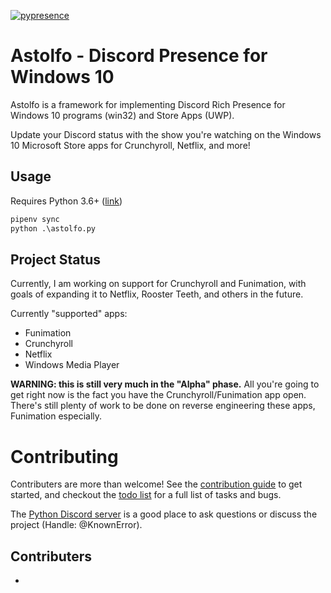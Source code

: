 
[![pypresence](https://img.shields.io/badge/using-pypresence-00bb88.svg?style=for-the-badge&logo=discord&logoWidth=20)](https://github.com/qwertyquerty/pypresence)


# Astolfo - Discord Presence for Windows 10
Astolfo is a framework for implementing Discord Rich Presence for
Windows 10 programs (win32) and Store Apps (UWP).

Update your Discord status with the show you're watching on the Windows 10
Microsoft Store apps for Crunchyroll, Netflix, and more!


## Usage
Requires Python 3.6+ ([link](https://www.python.org/downloads/release/python-370/))
```cmd
pipenv sync
python .\astolfo.py
```

## Project Status
Currently, I am working on support for Crunchyroll and Funimation, with
goals of expanding it to Netflix, Rooster Teeth, and others in the future.

Currently "supported" apps:
* Funimation
* Crunchyroll
* Netflix
* Windows Media Player


**WARNING: this is still very much in the "Alpha" phase.**
All you're going to get right now is the fact you have the
Crunchyroll/Funimation app open. There's still plenty of work to
be done on reverse engineering these apps, Funimation especially.


# Contributing
Contributers are more than welcome!
See the [contribution guide](CONTRIBUTING.md) to get started,
and checkout the [todo list](TODO.md) for a full list of tasks and bugs.

The [Python Discord server](https://discord.gg/python) is a good place
to ask questions or discuss the project (Handle: @KnownError).

## Contributers
*